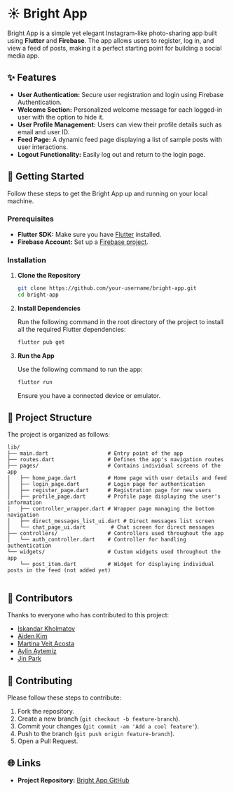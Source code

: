 # ☀️ Bright App

Bright App is a simple yet elegant Instagram-like photo-sharing app built using **Flutter** and **Firebase**. The app allows users to register, log in, and view a feed of posts, making it a perfect starting point for building a social media app.

## ✨ Features

- **User Authentication:** Secure user registration and login using Firebase Authentication.
- **Welcome Section:** Personalized welcome message for each logged-in user with the option to hide it.
- **User Profile Management:** Users can view their profile details such as email and user ID.
- **Feed Page:** A dynamic feed page displaying a list of sample posts with user interactions.
- **Logout Functionality:** Easily log out and return to the login page.

## 🚀 Getting Started

Follow these steps to get the Bright App up and running on your local machine.

### Prerequisites

- **Flutter SDK:** Make sure you have [Flutter](https://flutter.dev) installed.
- **Firebase Account:** Set up a [Firebase project](https://firebase.google.com/).

### Installation

1. **Clone the Repository**

   ```bash
   git clone https://github.com/your-username/bright-app.git
   cd bright-app
   ```

2. **Install Dependencies**

   Run the following command in the root directory of the project to install all the required Flutter dependencies:

   ```bash
   flutter pub get
   ```

3. **Run the App**

   Use the following command to run the app:

   ```bash
   flutter run
   ```

   Ensure you have a connected device or emulator.

## 📂 Project Structure

The project is organized as follows:

```
lib/
├── main.dart                   # Entry point of the app
├── routes.dart                 # Defines the app's navigation routes
├── pages/                      # Contains individual screens of the app
│   ├── home_page.dart          # Home page with user details and feed
│   ├── login_page.dart         # Login page for authentication
│   ├── register_page.dart      # Registration page for new users
│   ├── profile_page.dart       # Profile page displaying the user's information
│   ├── controller_wrapper.dart # Wrapper page managing the bottom navigation
│   ├── direct_messages_list_ui.dart # Direct messages list screen
│   └── chat_page_ui.dart        # Chat screen for direct messages
├── controllers/                # Controllers used throughout the app
│   └── auth_controller.dart    # Controller for handling authentication
└── widgets/                    # Custom widgets used throughout the app
    └── post_item.dart          # Widget for displaying individual posts in the feed (not added yet)
    
```

## 👥 Contributors

Thanks to everyone who has contributed to this project:

- [Iskandar Kholmatov](https://github.com/rednaksiii)
- [Aiden Kim](https://github.com/)
- [Martina Veit Acosta](https://github.com/tinaveit)
- [Aylin Aytemiz](https://github.com/)
- [Jin Park](https://github.com/)

## 🤝 Contributing

Please follow these steps to contribute:

1. Fork the repository.
2. Create a new branch (`git checkout -b feature-branch`).
3. Commit your changes (`git commit -am 'Add a cool feature'`).
4. Push to the branch (`git push origin feature-branch`).
5. Open a Pull Request.


## 🌐 Links

- **Project Repository:** [Bright App GitHub](https://github.com/rednaksiii/brightapp)
